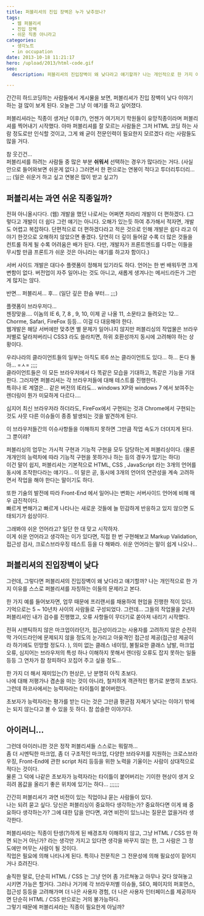 ```yaml
---
title: 퍼블리셔의 진입 장벽은 누가 낮추었나?
tags:
  - 웹 퍼블리셔
  - 진입 장벽
  - 쉬운 직종 아니라고
categories:
  - 생각노트
  - in occupation
date: 2013-10-18 11:21:17
hero: /upload/2013/html-code.gif
seo:
  description: 퍼블리셔의 진입장벽이 왜 낮다라고 얘기할까? 나는 개인적으로 한 가지 이유를 스스로 퍼블리셔를 자칭하는 이들의 문제라고 본다.

---
```



간간히 하드코딩하는 사람들에서 게시물을 보면, 퍼블리셔가 진입 장벽이 낮다 이야기 하는 걸
많이 보게 된다. 오늘은 그냥 이 얘기를 하고 싶어졌다.

퍼블리셔라는 직종이 생겨난 이후(?), 언젠가 여기저기 학원들이 유망직종이라며 퍼블리셔를 찍어내기
시작했다. 아마 퍼블리셔를 잘 모르는 사람들은 그저 HTML 코딩 하는 사람 정도로만 인식할 것이고, 그게
왜 굳이 전문인력이 필요한지 모르겠다 라는 사람들도 많을 거다.

참 웃긴건… <br>
퍼블리셔를 하려는 사람들 중 많은 부분 <b>쉬워서</b> 선택하는 경우가 많다라는 거다. (사실 안으로
들어와보면 쉬운게 없다.)
그러면서 한 편으로는 연봉이 적다고 투더리투더리… ;;;
(일은 쉬운거 하고 싶고 연봉은 많이 받고 싶고?)

## 퍼블리셔는 과연 쉬운 직종일까?

전혀 아니올시다다.
(웹) 개발을 했던 나로서는 어쩌면 차라리 개발이 더 편하겠다.
(그렇다고 개발이 더 쉽다 그런 얘기는 아니다. 오해가 있는듯 하여 추가해서 적자면, 개발도 어렵고
복잡하다. 단편적으로 더 편하겠다라고 적은 것으로 인해 개발은 쉽다 라고 이야기 한것으로 오해하지
않았으면 좋겠다. 당연히 더 깊이 들어갈 수록 더 많은 것들을 컨트롤 하게 될 수록 어려움은 배가 된다.
다만, 개발자가 프론트엔드를 다루는 이들을 무시할 만큼 프론트가 쉬운 것은 아니라는 얘기를 하고자
함이다.)

서버 사이드 개발은 대다수 플랫폼이 정해져 있기라도 하다. 언어는 한 번 배워두면 크게 변함이 없다.
버전업이 자주 일어나는 것도 아니고,  새롭게 생겨나는 메서드라든가 그런게 많지는 않다.

반면… 퍼블리셔… 후… (일단 깊은 한숨 부터… ;;;)

플랫폼이 브라우저다… <br>
젠장맞을…. 이놈의 IE 6, 7, 8 , 9, 10, 이제 곧 나올 11, 소문타고 들려오는 12… Chorme, Safari,
FireFox 등등… 이걸 다 대응해야 한다. <br>
웹개발은 해당 서버에만 맞추면 별 문제가 일어나지 않지만 퍼블리싱의 작업물은 브라우저별로 달라져버리니
CSS3 라도 쓸라치면, 하위 호환성까지 동시에 고려해야 하는 상황이다.

우리나라의 클라이언트들의 일부는 아직도 IE6 쓰는 클라이언트도 있다… 하… 돈다 돌아… =ㅅ= ;;;; <br>
클라이언트들은 이 모든 브라우저에서 다 똑같은 모습을 기대하고, 똑같은 기능을 기대한다. 그러자면
퍼블리셔는 각 브라우저들에 대해 테스트를 진행한다. <br>
특히나 IE 계열은… 같은 버전의 IE라도… windows XP와 windows 7 에서 보여주는 렌더링이 뭔가 미묘하게
다르다….

심지어 최신 브라우저라 하더라도, FireFox에서 구현되는 것과 Chrome에서 구현되는 것도 사뭇 다른
이슈들이 종종 발생되는 것을 발견하게 된다.

이 브라우저들간의 이슈사항들을 이해하지 못하면 그만큼 작업 속도가 더뎌지게 된다.
그 뿐이랴?

퍼블리싱의 업무는 가시적 구현과 기능적 구현을 모두 담당하는게 퍼블리싱이다. (물론 개개인의 능력차에
따라 기능적 구현을 못하거나 하는 등의 경우가 많기는 하다) <br>
이건 말이 쉽지, 퍼블리셔는 기본적으로 HTML, CSS , JavaScript 라는 3개의 언어를 동시에 조작한다라는
얘기다… 이 말은 곧, 동시에 3개의 언어의 연관성을 계속 고려하면서 작업을 해야 한다는 말이기도 하다.

또한 기술의 발전에 따라 Front-End 에서 일어나는 변화는 서버사이드 언어에 비해 매우 급진적이다. <br>
빠르게 변해가고 빠르게 나타나는 새로운 것들에 늘 민감하게 반응하고 있지 않으면 도태되기가 쉽상이다.

그래봐야 쉬운 언어라고?	일단 한 대 맞고 시작하자. <br>
이게 쉬운 언어라고 생각하는 이가 있다면, 직접 한 번 구현해보고 Markup Validation, 접근성 검사,
크로스브라우징 테스트 등을 다 해봐라. 쉬운 언어라는 말이 쉽게 나오나…

## 퍼블리셔의 진입장벽이 낮다

그런데, 그렇다면 퍼블리셔의 진입장벽이 왜 낮다라고 얘기할까?
나는 개인적으로 한 가지 이유를 스스로 퍼블리셔를 자칭하는 이들의 문제라고 본다.

한 가지 예를 들어보자면, 업무 때문에 프리랜서를 채용하여 현업을 진행한 적이 있다. <br>
기억으로는 5 ~ 10년차 사이의 사람들로 구성되었다. 그런데… 그들의 작업물을 2년차 퍼블리셔인 내가
검수를 진행했고, 오류 사항들이 무더기로 쏟아져 내리기 시작했다.

전혀 시맨틱하지 않은 마크업이라던가, 접근성이라고는 사용자를 고려하지 않은 순전히 딱 가이드라인에
문제되지 않을 정도의 눈가리고 아웅격인 접근성 제공(접근성 제공이라 하기에도 민망할 정도다. ),
의미 없는 클래스 네이밍, 불필요한 클래스 남발, 마크업 오류, 심지어는 브라우저의 특성 하나 이해하지
못해서 렌더링 오류도 잡지 못하는 일들 등등 그 연차가 참 창피하다 꼬집어 주고 싶을 정도…

한 가지 더 해서 재미있는(?) 현상은, 난 분명히 아직 초보다. <br>
나에 대해 저평가나 겸손을 떠는 것이 아니라, 철저하게 객관적인 평가로 분명히 초보다.
그런데 하코사에서는 능력자라는 타이틀이 붙어버렸다.

초보자가 능력자라는 평가를 받는 다는 것은 그만큼 평균점 자체가 낮다는 이야기 밖에는 되지 않는다고
볼 수 있을 듯 하다. 참 씁슬한 이야기다.

## 아이러니…

그런데 아이러니한 것은 정작 퍼블리셔들 스스로는 뭐랄까… <br>
좀 더 시멘틱한 마크업, 좀 더 구조적인 마크업, 다양한 브라우저를 지원하는 크로스브라우징,
Front-End에 관한 script 처리 등등을 위한 노력을 기울이는 사람이 상대적으로 적다는 것이다. <br>
물론 그 덕에 나같은 초보자가 능력자라는 타이틀이 붙어버리는 기이한 현상이 생겨 오히려 몸값을 올리기
좋은 위치에 있기는 하다… ;;;;;;

간간히 퍼블리셔가 과연 비전이 있는 직업이냐 묻는 사람들이 있다. <br>
나는 되려 묻고 싶다. 당신은 퍼블리싱이 중요하다 생각하는가? 중요하다면 이게 왜 중요하다 생각하는가?
그에 대한 답을 안다면, 과연 비전이 있느냐는 질문은 없을거라 생각한다.

퍼블리셔라는 직종이 탄생(?)하게 된 배경조차 이해하지 않고, 그냥 HTML / CSS 만 하면 되는거 아닌가?
라는 생각만 가지고 있다면 생각을 바꾸지 않는 한, 그 사람은 그 정도에만 머무는 사람이 될 것이다. <br>
직업은 필요에 의해 나타나게 된다. 특히나 전문직은 그 전문성에 의해 필요성이 짙어지거나 흐려진다.

솔직한 말로, 단순히 HTML / CSS 는 그냥 언어 좀 가르쳐놓고 아무나 갖다 앉혀놓고 시키면 가능은 할거다.
그러나 거기에 각 브라우저별 이슈들, SEO, 페이지의 퍼포먼스, 접근성 등등을 고려해가며 더 나은 사용자
경험, 더 나은 사용자 인터페이스를 제공하자면 단순히 HTML / CSS 만으로는 거의 불가능하다. <br>
그렇기 때문에 퍼블리셔라는 직종이 필요한게 아닐까?